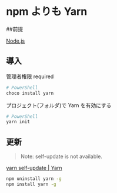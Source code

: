 # npm よりも Yarn

##前提

[Node.js](https://nodejs.org/en/)

## 導入

管理者権限 required

```powershell
# PowerShell
choco install yarn
```

プロジェクト(フォルダ)で Yarn を有効にする

```powershell
# PowerShell
yarn init
```

## 更新

> Note: self-update is not available.

[yarn self-update | Yarn](https://classic.yarnpkg.com/en/docs/cli/self-update)

```bat
npm uninstall yarn -g
npm install yarn -g
```
